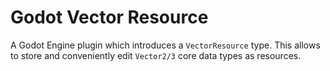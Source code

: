 # Godot Vector Resource

A Godot Engine plugin which introduces a `VectorResource` type. This allows to 
store and conveniently edit `Vector2/3` core data types as resources.
